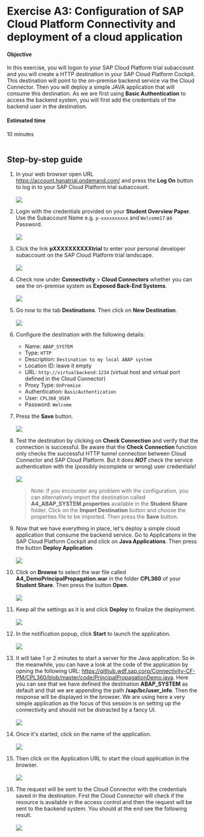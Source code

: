 # Exercise A3: Configuration of SAP Cloud Platform Connectivity and deployment of a cloud application

#### Objective
In this exercise, you will logon to your SAP Cloud Platform trial subaccount and you will create a HTTP destination in your SAP Cloud Platform Cockpit. This destination will point to the on-premise backend service via the Cloud Connector. Then you will deploy a simple JAVA application that will consume this destination. As we are first using **Basic Authentication** to access the backend system, you will first add the credentials of the backend user in the destination.

#### Estimated time
10 minutes
<br />
<br />

## Step-by-step guide
1. In your web browser open URL https://account.hanatrial.ondemand.com/ and press the **Log On** button to log in to your SAP Cloud Platform trial subaccount.<br /><br />
    ![](../../images/a3-login.png)


1. Login with the credentials provided on your **Student Overview Paper**. Use the Subaccount Name e.g. `p-xxxxxxxxxx` and `Welcome17` as Password.<br /><br />
    ![](../../images/a3-login-credentials.png)

1. Click the link **pXXXXXXXXXXtrial** to enter your personal developer subaccount on the SAP Cloud Platform trial landscape.<br /><br />
    ![](../../images/a3-subaccount.png)

4. Check now under **Connectivity** > **Cloud Connectors** whether you can see the on-premise system as **Exposed Back-End Systems**.<br /><br />
    ![](../../images/a3-scc-cloud.png)


1. Go now to the tab **Destinations**. Then click on **New Destination**.<br /><br />
    ![](../../images/a3-destination-creation.png)

1. Configure the destination with the following details:
    - Name: `ABAP_SYSTEM`
    - Type: `HTTP`
    - Description: `Destination to my local ABAP system`
    - Location ID: leave it empty
    - URL: `http://virtualbackend:1234` (virtual host and virtual port defined in the Cloud Connector)
    - Proxy Type: `OnPremise`
    - Authentication: `BasicAuthentication`
    - User: `CPL360_USER`
    - Password: `Welcome`

1. Press the **Save** button.<br /><br />
    ![](../../images/a3-destination-configuration.png)

1. Test the destination by clicking on **Check Connection** and verify that the connection is successful. Be aware that the **Check Connection** function only checks the successful HTTP tunnel connection between Cloud Connector and SAP Cloud Platform. But it does **_NOT_** check the service authentication with the (possibly incomplete or wrong) user credentials!<br /><br />
    ![](../../images/a3-destination-check.png)

    > Note: if you encounter any problem with the configuration, you can alternatively import the destination called **A4_ABAP_SYSTEM.properties** available in the **Student Share** folder. Click on the **Import Destination** button and choose the properties file to be imported. Then press the **Save** button.

1. Now that we have everything in place, let's deploy a simple cloud application that consume the backend service. Go to Applications in the SAP Cloud Platform Cockpit and click on **Java Applications**. Then press the button **Deploy Application**.<br /><br />
    ![](../../images/a3-deploy-app.png)

1. Click on **Browse** to select the war file called **A4_DemoPrincipalPropagation.war** in the folder **CPL360** of your **Student Share**. Then press the button **Open**.<br /><br />
    ![](../../images/a3-deploy-war-file.png)

1. Keep all the settings as it is and click **Deploy** to finalize the deployment.<br /><br />
    ![](../../images/a3-deploy-war-file2.png)

1. In the notification popup, click **Start** to launch the application.<br /><br />
    ![](../../images/a3-start-app-success.png)

1. It will take 1 or 2 minutes to start a server for the Java application. So in the meanwhile, you can have a look at the code of the application by opning the following URL: https://github.wdf.sap.corp/Connectivity-CF-PM/CPL360/blob/master/code/PrincipalPropagationDemo.java. Here you can see that we have defined the destination **ABAP_SYSTEM** as default and that we are appending the path **/sap/bc/user_info**. Then the response will be displayed in the browser. We are using here a very simple application as the focus of this session is on setting up the connectivity and should not be distracted by a fancy UI.<br /><br />
    ![](../../images/a3-app-code.png)

1. Once it's started, click on the name of the application.<br /><br />
    ![](../../images/a3-start-app.png)

1. Then click on the Application URL to start the cloud application in the browser.<br /><br />
    ![](../../images/a3-app-url.png)

1. The request will be sent to the Cloud Connector with the credentials saved in the destination. First the Cloud Connector will check if the resource is available in the access control and then the request will be sent to the backend system. You should at the end see the following result.<br /><br />
    ![](../../images/a3-app-browser.png)
